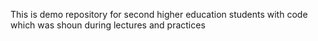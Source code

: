 This is demo repository for second higher education students with code which was shoun during lectures and practices
